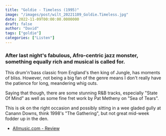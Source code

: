 ```yaml
---
title: "Goldie - Timeless (1995)"
image: "/images/post/wilt_20221109_Goldie.Timeless.jpg"
date: 2022-11-09T00:00:00.0000000
draft: false
author: "David"
tags: ["goldie"]
categories: ["Listen"]
---
```

### After last night's fabulous, Afro-centric jazz monster, something equally rich and musical is called for.

 This drum'n'bass classic from England's then king of Jungle, has moments of bliss. However, not being a big fan of the genre means I don't really have the patience for long, meandering whig outs.

 Saying that though, there are some stunning R&B tracks, especially "State Of Mind" as well as some fine fret work by Pat Metheny on "Sea of Tears".

 This is ok on the right occasion and possibly sitting in a wee gladed gully at Canann Downs, think 1998's "The Gathering", but not great mid-week fodder up in the den. 

-  [Allmusic.com - Review](https://www.allmusic.com/album/timeless-mw0000646303)
